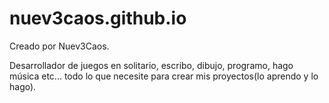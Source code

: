 # nuev3caos.github.io

Creado por Nuev3Caos.

Desarrollador de juegos en solitario, escribo, dibujo, programo, hago música etc...
todo lo que necesite para crear mis proyectos(lo aprendo y lo hago).
